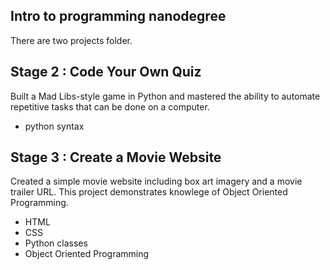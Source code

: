 ## Intro to programming nanodegree

There are two projects folder.

## Stage 2 : Code Your Own Quiz

Built a Mad Libs-style game in Python and mastered the ability to automate repetitive tasks that can be done on a computer.

- python syntax

## Stage 3 : Create a Movie Website

Created a simple movie website including box art imagery and a movie trailer URL. This project demonstrates knowlege of Object Oriented Programming.

- HTML
- CSS
- Python classes
- Object Oriented Programming
